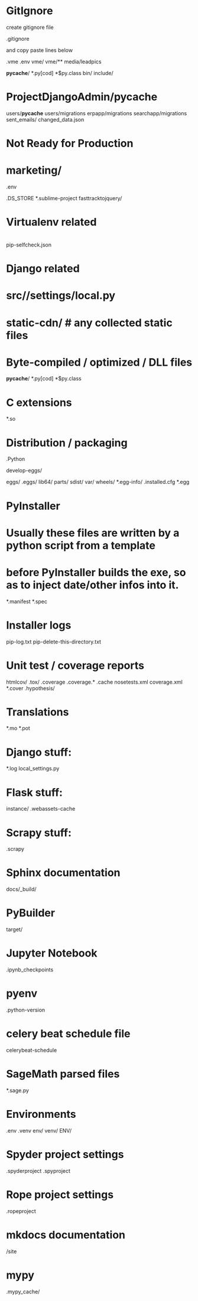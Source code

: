 # GitIgnore
create gitignore file

.gitignore

and copy paste lines below


.vme
.env
vme/
vme/**
media/leadpics

__pycache__/
*.py[cod]
*$py.class
bin/
include/

# ProjectDjangoAdmin/__pycache__
users/__pycache__
users/migrations
erpapp/migrations
searchapp/migrations
sent_emails/
changed_data.json

# Not Ready for Production
# marketing/

.env


.DS_STORE
*.sublime-project
fasttracktojquery/



# Virtualenv related
\
pip-selfcheck.json

# Django related 

# src/<yourproject>/settings/local.py
# static-cdn/  # any collected static files 


# Byte-compiled / optimized / DLL files
__pycache__/
*.py[cod]
*$py.class

# C extensions
*.so

# Distribution / packaging
.Python

develop-eggs/

eggs/
.eggs/
lib64/
parts/
sdist/
var/
wheels/
*.egg-info/
.installed.cfg
*.egg

# PyInstaller
#  Usually these files are written by a python script from a template
#  before PyInstaller builds the exe, so as to inject date/other infos into it.
*.manifest
*.spec

# Installer logs
pip-log.txt
pip-delete-this-directory.txt

# Unit test / coverage reports
htmlcov/
.tox/
.coverage
.coverage.*
.cache
nosetests.xml
coverage.xml
*.cover
.hypothesis/

# Translations
*.mo
*.pot

# Django stuff:
*.log
local_settings.py

# Flask stuff:
instance/
.webassets-cache

# Scrapy stuff:
.scrapy

# Sphinx documentation
docs/_build/

# PyBuilder
target/

# Jupyter Notebook
.ipynb_checkpoints

# pyenv
.python-version

# celery beat schedule file
celerybeat-schedule

# SageMath parsed files
*.sage.py

# Environments
.env
.venv
env/
venv/
ENV/


# Spyder project settings
.spyderproject
.spyproject

# Rope project settings
.ropeproject

# mkdocs documentation
/site

# mypy
.mypy_cache/
